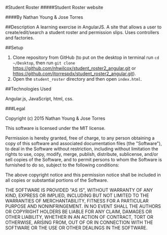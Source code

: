 #Student Roster
#####Student Roster website

####By Nathan Young & Jose Torres

##Description
A learning exercise in AngularJS.
A site that allows a user to create/edit/search a student roster and permission slips. Uses controllers and factories.

##Setup

1. Clone repository from GitHub (to put on the desktop in terminal run ```cd ~/Desktop```, then run ```git clone``` https://github.com/nhwilcox/student_roster2_angular.git or https://github.com/jtorrespdx/student_roster2_angular.git).
2. Open the ```student_roster``` directory and then open ```index.html```.

##Technologies Used

Angular.js, JavaScript,  html, css.

###Legal

Copyright (c) 2015 Nathan Young & Jose Torres

This software is licensed under the MIT license.

Permission is hereby granted, free of charge, to any person obtaining a copy of this software and associated documentation files (the "Software"), to deal in the Software without restriction, including without limitation the rights to use, copy, modify, merge, publish, distribute, sublicense, and/or sell copies of the Software, and to permit persons to whom the Software is furnished to do so, subject to the following conditions:

The above copyright notice and this permission notice shall be included in all copies or substantial portions of the Software.

THE SOFTWARE IS PROVIDED "AS IS", WITHOUT WARRANTY OF ANY KIND, EXPRESS OR IMPLIED, INCLUDING BUT NOT LIMITED TO THE WARRANTIES OF MERCHANTABILITY, FITNESS FOR A PARTICULAR PURPOSE AND NONINFRINGEMENT. IN NO EVENT SHALL THE AUTHORS OR COPYRIGHT HOLDERS BE LIABLE FOR ANY CLAIM, DAMAGES OR OTHER LIABILITY, WHETHER IN AN ACTION OF CONTRACT, TORT OR OTHERWISE, ARISING FROM, OUT OF OR IN CONNECTION WITH THE SOFTWARE OR THE USE OR OTHER DEALINGS IN THE SOFTWARE.
